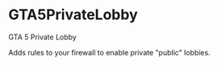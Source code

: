 # GTA5PrivateLobby
GTA 5 Private Lobby

Adds rules to your firewall to enable private "public" lobbies.
